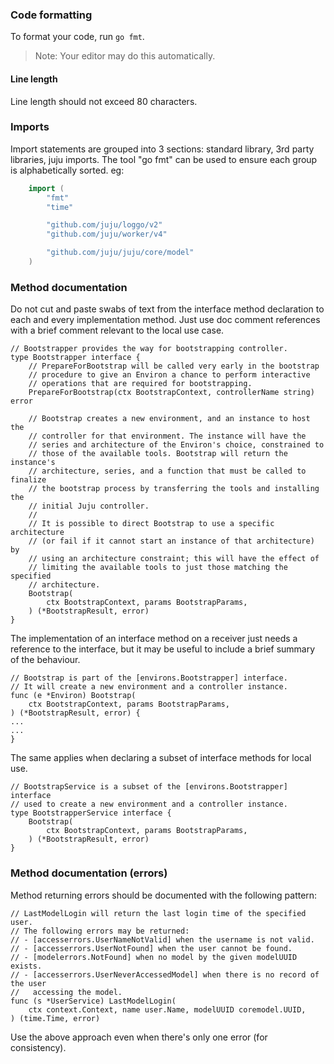### Code formatting

To format your code, run `go fmt`.

> Note: Your editor may do this automatically.

#### Line length

Line length should not exceed 80 characters.

### Imports

Import statements are grouped into 3 sections: standard library, 3rd party
libraries, juju imports. The tool "go fmt" can be used to ensure each
group is alphabetically sorted. eg:

```go
    import (
        "fmt"
        "time"

        "github.com/juju/loggo/v2"
        "github.com/juju/worker/v4"

        "github.com/juju/juju/core/model"
    )
```

### Method documentation

Do not cut and paste swabs of text from the interface method declaration to each
and every implementation method.
Just use doc comment references with a brief comment relevant to the local
use case.

```
// Bootstrapper provides the way for bootstrapping controller.
type Bootstrapper interface {
    // PrepareForBootstrap will be called very early in the bootstrap
    // procedure to give an Environ a chance to perform interactive
    // operations that are required for bootstrapping.
    PrepareForBootstrap(ctx BootstrapContext, controllerName string) error

    // Bootstrap creates a new environment, and an instance to host the
    // controller for that environment. The instance will have the
    // series and architecture of the Environ's choice, constrained to
    // those of the available tools. Bootstrap will return the instance's
    // architecture, series, and a function that must be called to finalize
    // the bootstrap process by transferring the tools and installing the
    // initial Juju controller.
    //
    // It is possible to direct Bootstrap to use a specific architecture
    // (or fail if it cannot start an instance of that architecture) by
    // using an architecture constraint; this will have the effect of
    // limiting the available tools to just those matching the specified
    // architecture.
    Bootstrap(
        ctx BootstrapContext, params BootstrapParams,
    ) (*BootstrapResult, error)
}
```

The implementation of an interface method on a receiver just needs a reference
to the interface, but it may be useful to include a brief summary of the
behaviour.

```
// Bootstrap is part of the [environs.Bootstrapper] interface.
// It will create a new environment and a controller instance.
func (e *Environ) Bootstrap(
    ctx BootstrapContext, params BootstrapParams,
) (*BootstrapResult, error) {
...
...
}
```

The same applies when declaring a subset of interface methods for local use.
```
// BootstrapService is a subset of the [environs.Bootstrapper] interface
// used to create a new environment and a controller instance.
type BootstrapperService interface {
    Bootstrap(
        ctx BootstrapContext, params BootstrapParams,
    ) (*BootstrapResult, error)
}
```

### Method documentation (errors)

Method returning errors should be documented with the following pattern:

```
// LastModelLogin will return the last login time of the specified user.
// The following errors may be returned:
// - [accesserrors.UserNameNotValid] when the username is not valid.
// - [accesserrors.UserNotFound] when the user cannot be found.
// - [modelerrors.NotFound] when no model by the given modelUUID exists.
// - [accesserrors.UserNeverAccessedModel] when there is no record of the user
//   accessing the model.
func (s *UserService) LastModelLogin(
    ctx context.Context, name user.Name, modelUUID coremodel.UUID,
) (time.Time, error)
```

Use the above approach even when there's only one error (for consistency).
